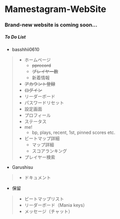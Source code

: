 # Mamestagram-WebSite
### Brand-new website is coming soon...
##### To Do List
- basshhii0610
> - ホームページ
>   - ~~pprecord~~
>   - ~~プレイヤー数~~
>   - 新着情報
> - ~~アカウント登録~~
> - ~~ログイン~~
> - リーダーボード
> - パスワードリセット
> - 設定画面
> - プロフィール
> - ステータス
> - me!
>   - bp, plays, recent, 1st, pinned scores etc.
> - ビートマップ詳細
>   - マップ詳細
>   - スコアランキング
> - プレイヤー検索
- Garushisu
> - ドキュメント
- 保留
> - ビートマップリスト
> - リーダーボード（Mania keys）
> - メッセージ（チャット）